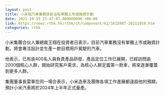 ```yaml
---
layout: post
title: 小米指汽車業務目前沒有單獨上市或融資計劃
date: 2021-10-19 15:47:07.000000000 +08:00
link: https://news.rthk.hk/rthk/ch/component/k2/1615907-20211019.htm
categories: rthk
---
```


小米集團合伙人兼總裁王翔在投資者日表示，目前汽車業務沒有單獨上市或融資計劃，將會專注設計並生產一款目標用戶駕駛的汽車。

他表示，已有逾400名人員負責產品研發，產品定位工作已展開，已經訪問逾2000個核心人群，開始研究客戶需求，為核心人群定義第一款車，將來逐漸覆蓋到更多人群。

集團董事長雷軍在同一場合表示，小米造車及團隊各項工作進展都遠超他的預期，預計小米汽車將於2024年上半年正式量產。
